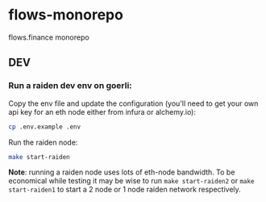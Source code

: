 # flows-monorepo

flows.finance monorepo

## DEV

### Run a raiden dev env on goerli:

Copy the env file and update the configuration (you'll need to get your own api key for an eth node either from infura or alchemy.io):

```bash
cp .env.example .env
```

Run the raiden node:

```bash
make start-raiden
```

**Note**: running a raiden node uses lots of eth-node bandwidth. To be economical while testing it may be wise to run `make start-raiden2` or `make start-raiden1` to start a 2 node or 1 node raiden network respectively.
